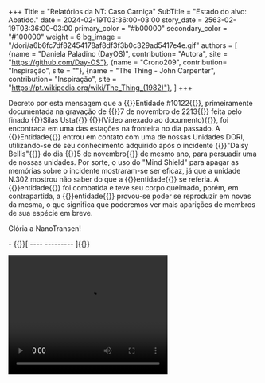 +++
Title = "Relatórios da NT:  Caso Carniça"
SubTitle = "Estado do alvo: Abatido."
date = 2024-02-19T03:36:00-03:00
story_date = 2563-02-19T03:36:00-03:00
primary_color = "#b00000"
secondary_color = "#100000"
weight = 6
bg_image = "/dori/a6b6fc7df82454178af8df3f3b0c329ad5417e4e.gif"
authors = [
    {name = "Daniela Paladino (DayOS)", contribution= "Autora", site = "https://github.com/Day-OS"},
    {name = "Crono209", contribution= "Inspiração", site = ""},
    {name = "The Thing - John Carpenter", contribution= "Inspiração", site = "https://pt.wikipedia.org/wiki/The_Thing_(1982)"},
]
+++



Decreto por esta mensagem que a {{<color color="red">}}Entidade #10122{{</color>}}, primeiramente documentada na gravação de {{<color color="blue">}}7 de novembro de 2213{{</color>}} feita pelo finado {{<color color="blue">}}Silas Usta{{</color>}} {{<color color="green">}}(Vídeo anexado ao documento){{</color>}}, foi encontrada em uma das estações na fronteira no dia passado. A {{<color color="red">}}Entidade{{</color>}} entrou em contato com uma de nossas Unidades DORI, utilizando-se de seu conhecimento adquirido após o incidente {{<color color="blue">}}"Daisy Bellis"{{</color>}} do dia {{<color color="blue">}}5 de novembro{{</color>}} de mesmo ano, para persuadir uma de nossas unidades. Por sorte, o uso do "Mind Shield" para apagar as memórias sobre o incidente mostraram-se ser eficaz, já que a unidade N.302 mostrou não saber do que a {{<color color="red">}}entidade{{</color>}} se referia. A {{<color color="red">}}entidade{{</color>}} foi combatida e teve seu corpo queimado, porém, em contrapartida, a {{<color color="red">}}entidade{{</color>}}
 provou-se poder se reproduzir em novas da mesma, o que significa que 
poderemos ver mais aparições de membros de sua espécie em breve.

Glória a NanoTransen!

\- {{<color color="red">}}[ ---- --------- ]{{</color>}}

<!-- break -->


<video width="320" height="240" controls>
  <source src="/dori/6video.mp4" type="video/mp4">
</video>

